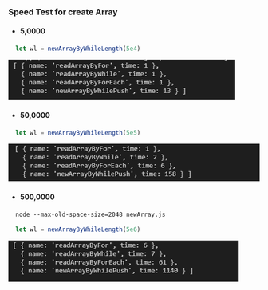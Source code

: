 ### Speed Test for create Array

- #### 5,0000

``` js
  let wl = newArrayByWhileLength(5e4)
```

![50w](./5w.png)

- #### 50,0000

``` js
  let wl = newArrayByWhileLength(5e5)
```

![50w](./50w.png)

- #### 500,0000

``` node
  node --max-old-space-size=2048 newArray.js
```

``` js
  let wl = newArrayByWhileLength(5e6)
```

![500w](./500w.png)